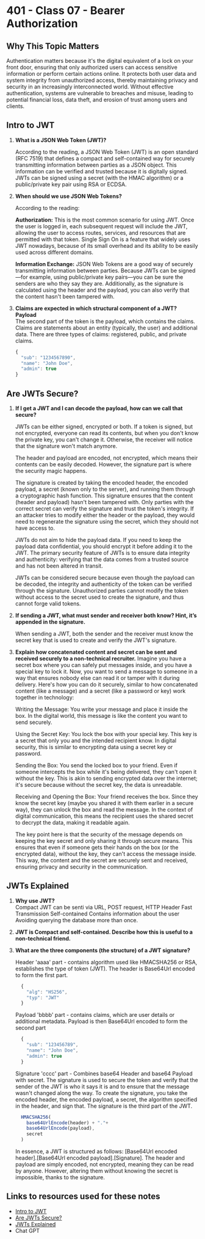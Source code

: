 # 401 - Class 07 - Bearer Authorization

## Why This Topic Matters  

  Authentication matters because it's the digital equivalent of a lock on your front door, ensuring that only authorized users can access sensitive information or perform certain actions online. It protects both user data and system integrity from unauthorized access, thereby maintaining privacy and security in an increasingly interconnected world. Without effective authentication, systems are vulnerable to breaches and misuse, leading to potential financial loss, data theft, and erosion of trust among users and clients.

## Intro to JWT

1. **What is a JSON Web Token (JWT)?**  

    According to the reading, a JSON Web Token (JWT) is an open standard (RFC 7519) that defines a compact and self-contained way for securely transmitting information between parties as a JSON object. This information can be verified and trusted because it is digitally signed. JWTs can be signed using a secret (with the HMAC algorithm) or a public/private key pair using RSA or ECDSA.

2. **When should we use JSON Web Tokens?**  

    According to the reading:

    **Authorization:** This is the most common scenario for using JWT. Once the user is logged in, each subsequent request will include the JWT, allowing the user to access routes, services, and resources that are permitted with that token. Single Sign On is a feature that widely uses JWT nowadays, because of its small overhead and its ability to be easily used across different domains.

    **Information Exchange:** JSON Web Tokens are a good way of securely transmitting information between parties. Because JWTs can be signed—for example, using public/private key pairs—you can be sure the senders are who they say they are. Additionally, as the signature is calculated using the header and the payload, you can also verify that the content hasn't been tampered with.

3. **Claims are expected in which structural component of a JWT?**  
    **Payload**  
    The second part of the token is the payload, which contains the claims. Claims are statements about an entity (typically, the user) and additional data. There are three types of claims: registered, public, and private claims.  

    ``` javascript
    {
      "sub": "1234567890",
      "name": "John Doe",
      "admin": true
    }
    ```

## Are JWTs Secure?

1. **If I get a JWT and I can decode the payload, how can we call that secure?**  

    JWTs can be either signed, encrypted or both. If a token is signed, but not encrypted, everyone can read its contents, but when you don't know the private key, you can't change it. Otherwise, the receiver will notice that the signature won't match anymore.

    The header and payload are encoded, not encrypted, which means their contents can be easily decoded. However, the signature part is where the security magic happens.

    The signature is created by taking the encoded header, the encoded payload, a secret (known only to the server), and running them through a cryptographic hash function. This signature ensures that the content (header and payload) hasn't been tampered with. Only parties with the correct secret can verify the signature and trust the token's integrity. If an attacker tries to modify either the header or the payload, they would need to regenerate the signature using the secret, which they should not have access to.

    JWTs do not aim to hide the payload data. If you need to keep the payload data confidential, you should encrypt it before adding it to the JWT. The primary security feature of JWTs is to ensure data integrity and authenticity: verifying that the data comes from a trusted source and has not been altered in transit.

    JWTs can be considered secure because even though the payload can be decoded, the integrity and authenticity of the token can be verified through the signature. Unauthorized parties cannot modify the token without access to the secret used to create the signature, and thus cannot forge valid tokens.

2. **If sending a JWT, what must sender and receiver both know? Hint, it’s appended in the signature.**

    When sending a JWT, both the sender and the receiver must know the secret key that is used to create and verify the JWT's signature.

3. **Explain how concatenated content and secret can be sent and received securely to a non-technical recruiter.**
    Imagine you have a secret box where you can safely put messages inside, and you have a special key to lock it. Now, you want to send a message to someone in a way that ensures nobody else can read it or tamper with it during delivery. Here's how you can do it securely, similar to how concatenated content (like a message) and a secret (like a password or key) work together in technology:

    Writing the Message: You write your message and place it inside the box. In the digital world, this message is like the content you want to send securely.

    Using the Secret Key: You lock the box with your special key. This key is a secret that only you and the intended recipient know. In digital security, this is similar to encrypting data using a secret key or password.

    Sending the Box: You send the locked box to your friend. Even if someone intercepts the box while it's being delivered, they can't open it without the key. This is akin to sending encrypted data over the internet; it's secure because without the secret key, the data is unreadable.

    Receiving and Opening the Box: Your friend receives the box. Since they know the secret key (maybe you shared it with them earlier in a secure way), they can unlock the box and read the message. In the context of digital communication, this means the recipient uses the shared secret to decrypt the data, making it readable again.

    The key point here is that the security of the message depends on keeping the key secret and only sharing it through secure means. This ensures that even if someone gets their hands on the box (or the encrypted data), without the key, they can't access the message inside. This way, the content and the secret are securely sent and received, ensuring privacy and security in the communication.

## JWTs Explained

1. **Why use JWT?**  
    Compact
      JWT can be senti via URL, POST request, HTTP Header
      Fast Transmission
    Self-contained
      Contains information about the user
      Avoiding querying the database more than once.

2. **JWT is Compact and self-contained. Describe how this is useful to a non-technical friend.**  

3. **What are the three components (the structure) of a JWT signature?**  

    Header 'aaaa' part - contains algorithm used like HMACSHA256 or RSA, establishes the type of token (JWT).  The header is Base64Url encoded to form the first part.

    ``` javascript
      {
        "alg": "HS256",
        "typ": "JWT"
      }
    ```

    Payload 'bbbb' part - contains claims, which are user details or additional metadata. Payload is then Base64Url encoded to form the second part

    ``` javascript
      {
        "sub": "123456789",
        "name": "John Doe",
        "admin": true
      }
    ```

    Signature 'cccc' part - Combines base64 Header and base64 Payload with secret. The signature is used to secure the token and verify that the sender of the JWT is who it says it is and to ensure that the message wasn't changed along the way. To create the signature, you take the encoded header, the encoded payload, a secret, the algorithm specified in the header, and sign that. The signature is the third part of the JWT.

    ``` javascript
      HMACSHA256(
        base64UrlEncode(header) + "."+
        base64UrlEncode(payload),
        secret
      )
    ```

    In essence, a JWT is structured as follows: [Base64Url encoded header].[Base64Url encoded payload].[Signature]. The header and payload are simply encoded, not encrypted, meaning they can be read by anyone. However, altering them without knowing the secret is impossible, thanks to the signature.

## Links to resources used for these notes

* [Intro to JWT](https://jwt.io/introduction/)
* [Are JWTs Secure?](https://stackoverflow.com/questions/27301557/if-you-can-decode-jwt-how-are-they-secure)
* [JWTs Explained](https://www.youtube.com/watch?v=926mknSW9Lo)
* Chat GPT
